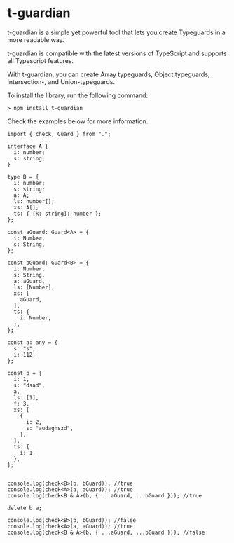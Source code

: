# t-guardian

t-guardian is a simple yet powerful tool that lets you create Typeguards in a more readable way.

t-guardian is compatible with the latest versions of TypeScript and supports all Typescript features.

With t-guardian, you can create Array typeguards, Object typeguards, Intersection-, and Union-typeguards.

To install the library, run the following command:

```> npm install t-guardian```

Check the examples below for more information.

```
import { check, Guard } from ".";

interface A {
  i: number;
  s: string;
}

type B = {
  i: number;
  s: string;
  a: A;
  ls: number[];
  xs: A[];
  ts: { [k: string]: number };
};

const aGuard: Guard<A> = {
  i: Number,
  s: String,
};

const bGuard: Guard<B> = {
  i: Number,
  s: String,
  a: aGuard,
  ls: [Number],
  xs: [
    aGuard,
  ],
  ts: {
    i: Number,
  },
};

const a: any = {
  s: "s",
  i: 112,
};

const b = {
  i: 1,
  s: "dsad",
  a,
  ls: [1],
  f: 3,
  xs: [
    {
      i: 2,
      s: "audaghszd",
    },
  ],
  ts: {
    i: 1,
  },
};


console.log(check<B>(b, bGuard)); //true
console.log(check<A>(a, aGuard)); //true
console.log(check<B & A>(b, { ...aGuard, ...bGuard })); //true

delete b.a;

console.log(check<B>(b, bGuard)); //false
console.log(check<A>(a, aGuard)); //true
console.log(check<B & A>(b, { ...aGuard, ...bGuard })); //false

```